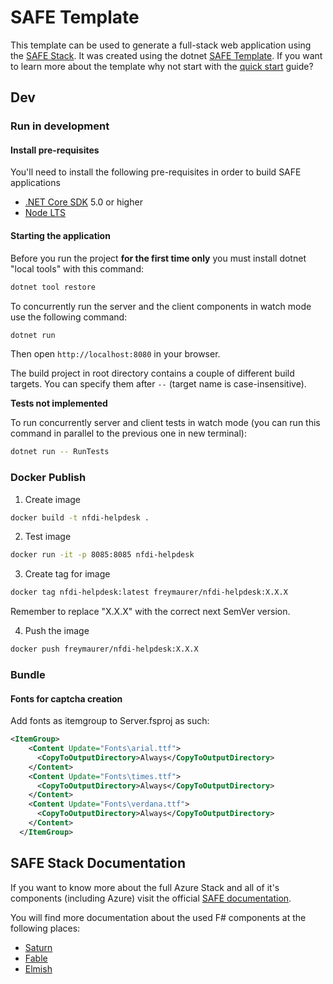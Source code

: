 # SAFE Template

This template can be used to generate a full-stack web application using the [SAFE Stack](https://safe-stack.github.io/). It was created using the dotnet [SAFE Template](https://safe-stack.github.io/docs/template-overview/). If you want to learn more about the template why not start with the [quick start](https://safe-stack.github.io/docs/quickstart/) guide?

## Dev

### Run in development


#### Install pre-requisites

You'll need to install the following pre-requisites in order to build SAFE applications

* [.NET Core SDK](https://www.microsoft.com/net/download) 5.0 or higher
* [Node LTS](https://nodejs.org/en/download/)

#### Starting the application

Before you run the project **for the first time only** you must install dotnet "local tools" with this command:

```bash
dotnet tool restore
```

To concurrently run the server and the client components in watch mode use the following command:

```bash
dotnet run
```

Then open `http://localhost:8080` in your browser.

The build project in root directory contains a couple of different build targets. You can specify them after `--` (target name is case-insensitive).

**Tests not implemented**

To run concurrently server and client tests in watch mode (you can run this command in parallel to the previous one in new terminal):

```bash
dotnet run -- RunTests
```
### Docker Publish

1. Create image 
```bash
docker build -t nfdi-helpdesk .
```

2. Test image 
```bash
docker run -it -p 8085:8085 nfdi-helpdesk
```

3. Create tag for image
```bash
docker tag nfdi-helpdesk:latest freymaurer/nfdi-helpdesk:X.X.X
```

Remember to replace "X.X.X" with the correct next SemVer version.

4. Push the image
```bash
docker push freymaurer/nfdi-helpdesk:X.X.X
```

### Bundle

#### Fonts for captcha creation

Add fonts as itemgroup to Server.fsproj as such:

```xml
<ItemGroup>
    <Content Update="Fonts\arial.ttf">
      <CopyToOutputDirectory>Always</CopyToOutputDirectory>
    </Content>
    <Content Update="Fonts\times.ttf">
      <CopyToOutputDirectory>Always</CopyToOutputDirectory>
    </Content>
    <Content Update="Fonts\verdana.ttf">
      <CopyToOutputDirectory>Always</CopyToOutputDirectory>
    </Content>
  </ItemGroup>
```




## SAFE Stack Documentation

If you want to know more about the full Azure Stack and all of it's components (including Azure) visit the official [SAFE documentation](https://safe-stack.github.io/docs/).

You will find more documentation about the used F# components at the following places:

* [Saturn](https://saturnframework.org/)
* [Fable](https://fable.io/docs/)
* [Elmish](https://elmish.github.io/elmish/)
